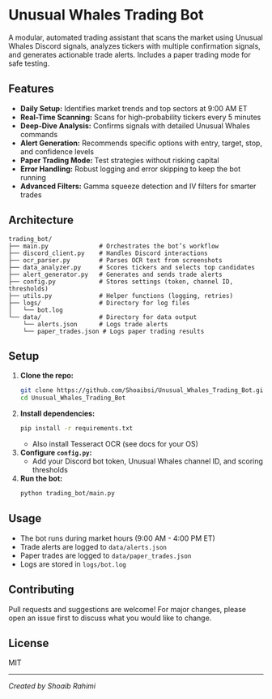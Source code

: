 # Unusual Whales Trading Bot

A modular, automated trading assistant that scans the market using Unusual Whales Discord signals, analyzes tickers with multiple confirmation signals, and generates actionable trade alerts. Includes a paper trading mode for safe testing.

## Features
- **Daily Setup:** Identifies market trends and top sectors at 9:00 AM ET
- **Real-Time Scanning:** Scans for high-probability tickers every 5 minutes
- **Deep-Dive Analysis:** Confirms signals with detailed Unusual Whales commands
- **Alert Generation:** Recommends specific options with entry, target, stop, and confidence levels
- **Paper Trading Mode:** Test strategies without risking capital
- **Error Handling:** Robust logging and error skipping to keep the bot running
- **Advanced Filters:** Gamma squeeze detection and IV filters for smarter trades

## Architecture
```
trading_bot/
├── main.py              # Orchestrates the bot’s workflow
├── discord_client.py    # Handles Discord interactions
├── ocr_parser.py        # Parses OCR text from screenshots
├── data_analyzer.py     # Scores tickers and selects top candidates
├── alert_generator.py   # Generates and sends trade alerts
├── config.py            # Stores settings (token, channel ID, thresholds)
├── utils.py             # Helper functions (logging, retries)
├── logs/                # Directory for log files
│   └── bot.log
└── data/                # Directory for data output
    └── alerts.json      # Logs trade alerts
    └── paper_trades.json # Logs paper trading results
```

## Setup
1. **Clone the repo:**
   ```bash
   git clone https://github.com/Shoaibsi/Unusual_Whales_Trading_Bot.git
   cd Unusual_Whales_Trading_Bot
   ```
2. **Install dependencies:**
   ```bash
   pip install -r requirements.txt
   ```
   - Also install Tesseract OCR (see docs for your OS)
3. **Configure `config.py`:**
   - Add your Discord bot token, Unusual Whales channel ID, and scoring thresholds
4. **Run the bot:**
   ```bash
   python trading_bot/main.py
   ```

## Usage
- The bot runs during market hours (9:00 AM - 4:00 PM ET)
- Trade alerts are logged to `data/alerts.json`
- Paper trades are logged to `data/paper_trades.json`
- Logs are stored in `logs/bot.log`

## Contributing
Pull requests and suggestions are welcome! For major changes, please open an issue first to discuss what you would like to change.

## License
MIT

---

*Created by Shoaib Rahimi*
